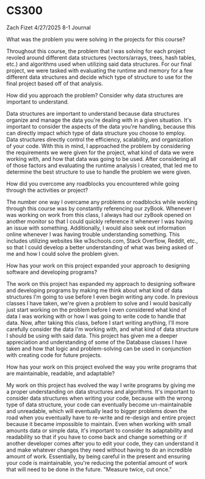 # CS300
Zach Fizet
4/27/2025
8-1 Journal

What was the problem you were solving in the projects for this course?

Throughout this course, the problem that I was solving for each project revoled around different data structures (vectors/arrays, trees, hash tables, etc.) and algorithms used when utilizing said data structures. For our final project, we were tasked with evaluating the runtime and memory for
a few different data structures and decide which type of structure to use for the final project based off of that analysis. 

How did you approach the problem? Consider why data structures are important to understand.

Data structures are important to understand because data structures organize and manage the data you're dealing with in a given situation. It's important to consider the aspects of the data you're handling, because this can directly impact which type of data structure you choose to employ.
Data structures directly control the efficiency, scalability, and organization of your code. With this in mind, I approached the problem by considering the requirements we were given for the project, what kind of data we were working with, and how that data was going to be used. 
After considering all of those factors and evaluating the runtime analysis I created, that led me to determine the best structure to use to handle the problem we were given.

How did you overcome any roadblocks you encountered while going through the activities or project?

The number one way I overcame any problems or roadblocks while working through this course was by constantly referencing our zyBook. Whenever I was working on work from this class, I always had our zyBook opened on another monitor so that I could quickly reference it whenever I was having an
issue with something. Additionally, I would also seek out information online whenever I was having trouble understanding something. This includes utilizing websites like w3schools.com, Stack Overflow, Reddit, etc., so that I could develop a better understanding of what was being asked of me 
and how I could solve the problem given.

How has your work on this project expanded your approach to designing software and developing programs?

The work on this project has expanded my approach to designing software and developing programs by making me think about what kind of data structures I'm going to use before I even begin writing any code. In previous classes I have taken, we're given a problem to solve and I would basically just
start working on the problem before I even considered what kind of data I was working with or how I was going to write code to handle that data. Now, after taking this class, before I start writing anything, I'll more carefully consider the data I'm working with, and what kind of data structure
I should be using with said data. This project has given me a deeper appreciation and understanding of some of the Database classes I have taken and how that logic and problem-solving can be used in conjunction with creating code for future projects.

How has your work on this project evolved the way you write programs that are maintainable, readable, and adaptable?

My work on this project has evolved the way I write programs by giving me a proper understanding on data structures and algorithms. It's important to consider data structures when writing your code, because with the wrong type of data structure, your code can eventually become un-maintainable and unreadable,
which will eventually lead to bigger problems down the road when you eventually have to re-write and re-design and entire project because it became impossible to maintain. Even when working with small amounts data or simple data, it's important to consider its adaptability and readability so that if you have
to come back and change something or if another developer comes after you to edit your code, they can understand it and make whatever changes they need without having to do an incredible amount of work. Essentially, by being careful in the present and ensuring your code is maintainable, you're reducing the potential
amount of work that will need to be done in the future. "Measure twice, cut once."
